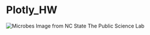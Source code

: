 # Plotly_HW
 
![Microbes](http://robdunnlab.com/wp-content/uploads/microbes-sem.jpg)
Image from NC State The Public Science Lab

